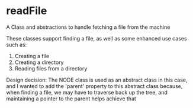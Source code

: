 # readFile
A Class and abstractions to handle fetching a file from the machine

These classes support finding a file, as well as some enhanced use cases such as:

  1) Creating a file
  2) Creating a directory
  3) Reading files from a directory

Design decision:
The NODE class is used as an abstract class in this case, and I wanted to add the 'parent' property to this abstract class because, when finding a file,  we may have to traverse back up the tree, and maintaining a pointer to the parent helps achieve that
